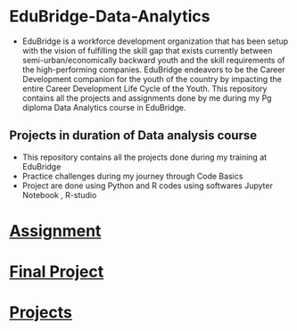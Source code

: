 # EduBridge-Data-Analytics

- EduBridge is a workforce development organization that has been setup with the vision of fulfilling the skill gap that exists currently between semi-urban/economically backward youth and the skill requirements of the high-performing companies. EduBridge endeavors to be the Career Development companion for the youth of the country by impacting the entire Career Development Life Cycle of the Youth. This repository contains all the projects and assignments done by me during my Pg diploma Data Analytics course in EduBridge.

## Projects in duration of Data analysis course

- This repository contains all the projects done during my training at EduBridge
- Practice challenges during my journey through Code Basics
- Project are done using Python and R codes using softwares Jupyter Notebook , R-studio

<a href="https://github.com/boddeti21/EduBridge-Data-Analytics/tree/main/Assignment"><h1>Assignment</h1></a>
<a href="https://github.com/boddeti21/EduBridge-Data-Analytics/tree/main/Final%20Project"><h1>Final Project</h1></a>
<a href="https://github.com/boddeti21/EduBridge-Data-Analytics/tree/main/Projects"><h1>Projects</h1></a>
